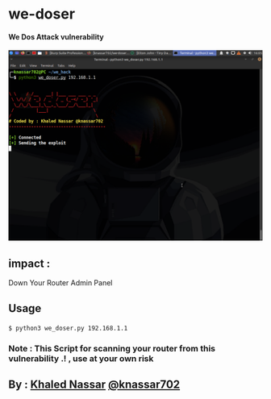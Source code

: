 # we-doser
#### We Dos Attack vulnerability

<img src='src/we_doser.png'>

## impact : 
Down Your Router Admin Panel



## Usage
```$ python3 we_doser.py 192.168.1.1```


### Note : This Script for scanning your router from this vulnerability .! , use at your own risk


## By : <a href='https://facebook.com/knassar702'>Khaled Nassar</a> <a href='mailto:knassar702@gmail.com'>@knassar702</a>
